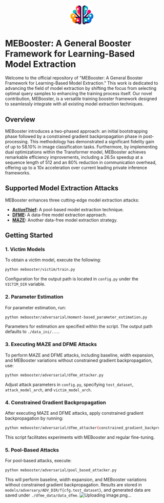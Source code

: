 <p align="center">
  <img src="mebooster.png" width="80" alt="Logo">
</p>

# **MEBooster: A General Booster Framework for Learning-Based Model Extraction**

Welcome to the official repository of "MEBooster: A General Booster Framework for Learning-Based Model Extraction." This work is dedicated to advancing the field of model extraction by shifting the focus from selecting optimal query samples to enhancing the training process itself. Our novel contribution, MEBooster, is a versatile training booster framework designed to seamlessly integrate with all existing model extraction techniques.

## **Overview**

MEBooster introduces a two-phased approach: an initial bootstrapping phase followed by a constrained gradient backpropagation phase in post-processing. This methodology has demonstrated a significant fidelity gain of up to 58.10% in image classification tasks. Furthermore, by implementing dual optimizations within the Transformer model, MEBooster achieves remarkable efficiency improvements, including a 26.5x speedup at a sequence length of 512 and an 80% reduction in communication overhead, offering up to a 10x acceleration over current leading private inference frameworks.

## **Supported Model Extraction Attacks**

MEBooster enhances three cutting-edge model extraction attacks:

- **[ActiveThief](https://github.com/gopalaniyengar/activethief):** A pool-based model extraction technique.
- **[DFME](https://github.com/cake-lab/datafree-model-extraction):** A data-free model extraction approach.
- **[MAZE](https://github.com/sanjaykariyappa/MAZE):** Another data-free model extraction strategy.

## **Getting Started**

### 1. Victim Models

To obtain a victim model, execute the following:

```bash
python mebooster/victim/train.py
```

Configuration for the output path is located in `config.py` under the `VICTIM_DIR` variable.

### 2. Parameter Estimation

For parameter estimation, run:

```bash
python mebooster/adversarial/moment-based_parameter_estimation.py
```

Parameters for estimation are specified within the script. The output path defaults to `./data_ini/...`.

### 3. Executing MAZE and DFME Attacks

To perform MAZE and DFME attacks, including baseline, width expansion, and MEBooster variations without constrained gradient backpropagation, use:

```bash
python mebooster/adversarial/dfme_attacker.py
```

Adjust attack parameters in `config.py`, specifying `test_dataset`, `attack_model_arch`, and `victim_model_arch`.

### 4. Constrained Gradient Backpropagation

After executing MAZE and DFME attacks, apply constrained gradient backpropagation by running:

```bash
python mebooster/adversarial/dfme_attacker(constrained_gradient_backpropagation).py
```

This script facilitates experiments with MEBooster and regular fine-tuning.

### 5. Pool-Based Attacks

For pool-based attacks, execute:

```bash
python mebooster/adversarial/pool_based_attacker.py
```

This will perform baseline, width expansion, and MEBooster variations without constrained gradient backpropagation. Results are stored in `models/adversary/ADV_DIR/f{cfg.test_dataset}`, and generated data are saved under `./dfme_data/data_dfme`.
![Uploading image.png…]()

